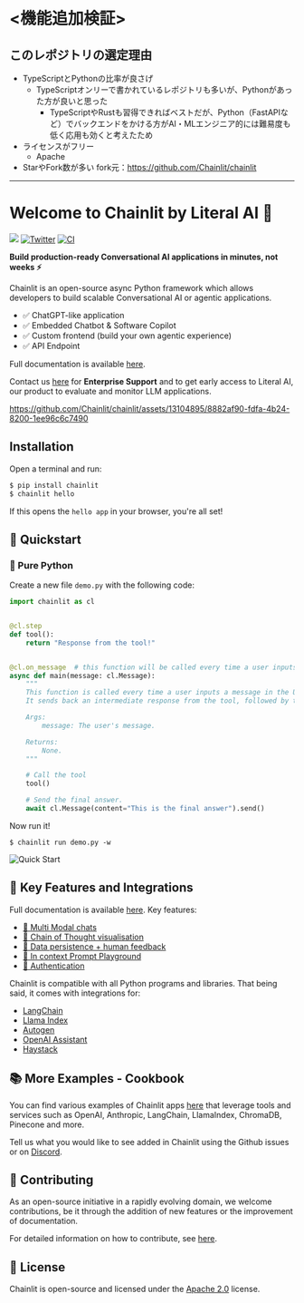 # <機能追加検証>
## このレポジトリの選定理由
- TypeScriptとPythonの比率が良さげ
  - TypeScriptオンリーで書かれているレポジトリも多いが、Pythonがあった方が良いと思った
    - TypeScriptやRustも習得できればベストだが、Python（FastAPIなど）でバックエンドをかける方がAI・MLエンジニア的には難易度も低く応用も効くと考えたため
- ライセンスがフリー
  - Apache
- StarやFork数が多い
fork元：https://github.com/Chainlit/chainlit

---

# Welcome to Chainlit by Literal AI 👋

[![](https://dcbadge.vercel.app/api/server/ZThrUxbAYw?style=flat)](https://discord.gg/k73SQ3FyUh)
[![Twitter](https://img.shields.io/twitter/url/https/twitter.com/chainlit_io.svg?style=social&label=Follow%20%40chainlit_io)](https://twitter.com/chainlit_io)
[![CI](https://github.com/Chainlit/chainlit/actions/workflows/ci.yaml/badge.svg)](https://github.com/Chainlit/chainlit/actions/workflows/ci.yaml)

**Build production-ready Conversational AI applications in minutes, not weeks ⚡️**

Chainlit is an open-source async Python framework which allows developers to build scalable Conversational AI or agentic applications.

- ✅ ChatGPT-like application
- ✅ Embedded Chatbot & Software Copilot
- ✅ Custom frontend (build your own agentic experience)
- ✅ API Endpoint

Full documentation is available [here](https://docs.chainlit.io).

Contact us [here](https://forms.gle/BX3UNBLmTF75KgZVA) for **Enterprise Support** and to get early access to Literal AI, our product to evaluate and monitor LLM applications.

https://github.com/Chainlit/chainlit/assets/13104895/8882af90-fdfa-4b24-8200-1ee96c6c7490

## Installation

Open a terminal and run:

```bash
$ pip install chainlit
$ chainlit hello
```

If this opens the `hello app` in your browser, you're all set!

## 🚀 Quickstart

### 🐍 Pure Python

Create a new file `demo.py` with the following code:

```python
import chainlit as cl


@cl.step
def tool():
    return "Response from the tool!"


@cl.on_message  # this function will be called every time a user inputs a message in the UI
async def main(message: cl.Message):
    """
    This function is called every time a user inputs a message in the UI.
    It sends back an intermediate response from the tool, followed by the final answer.

    Args:
        message: The user's message.

    Returns:
        None.
    """

    # Call the tool
    tool()

    # Send the final answer.
    await cl.Message(content="This is the final answer").send()
```

Now run it!

```
$ chainlit run demo.py -w
```

<img src="/images/quick-start.png" alt="Quick Start"></img>
## 🎉 Key Features and Integrations

Full documentation is available [here](https://docs.chainlit.io). Key features:

- [💬 Multi Modal chats](https://docs.chainlit.io/advanced-features/multi-modal)
- [💭 Chain of Thought visualisation](https://docs.chainlit.io/concepts/step)
- [💾 Data persistence + human feedback](https://docs.chainlit.io/data-persistence/overview)
- [🛝 In context Prompt Playground](https://docs.chainlit.io/advanced-features/prompt-playground/overview)
- [👤 Authentication](https://docs.chainlit.io/authentication/overview)

Chainlit is compatible with all Python programs and libraries. That being said, it comes with integrations for:

- [LangChain](https://docs.chainlit.io/integrations/langchain)
- [Llama Index](https://docs.chainlit.io/integrations/llama-index)
- [Autogen](https://github.com/Chainlit/cookbook/tree/main/pyautogen)
- [OpenAI Assistant](https://github.com/Chainlit/cookbook/tree/main/openai-assistant)
- [Haystack](https://docs.chainlit.io/integrations/haystack)

## 📚 More Examples - Cookbook

You can find various examples of Chainlit apps [here](https://github.com/Chainlit/cookbook) that leverage tools and services such as OpenAI, Anthropiс, LangChain, LlamaIndex, ChromaDB, Pinecone and more.

Tell us what you would like to see added in Chainlit using the Github issues or on [Discord](https://discord.gg/k73SQ3FyUh).

## 💁 Contributing

As an open-source initiative in a rapidly evolving domain, we welcome contributions, be it through the addition of new features or the improvement of documentation.

For detailed information on how to contribute, see [here](.github/CONTRIBUTING.md).

## 📃 License

Chainlit is open-source and licensed under the [Apache 2.0](LICENSE) license.
